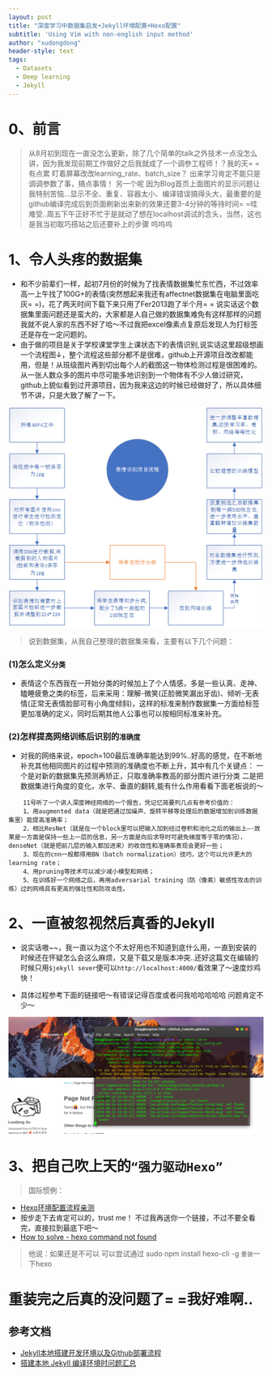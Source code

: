 ```yaml
---
layout: post
title: "深度学习中数据集启发+Jekyll环境配置+Hexo配置"
subtitle: 'Using Vim with non-english input method'
author: "xudongdong"
header-style: text
tags:
  - Datasets
  - Deep learning
  - Jekyll
---
```


# 0、前言

> 从8月初到现在一直没怎么更新，除了几个简单的talk之外技术一点没怎么讲，因为我发现前期工作做好之后我就成了一个调参工程师！？我的天= =有点累 盯着屏幕改改learning_rate、batch_size？ 出来学习肯定不能只是调调参数了事，搞点事情！
> 另一个呢 因为Blog首页上面图片的显示问题让我特别苦恼...显示不全、重复、容器太小、编译错误搞得头大，最重要的是github编译完成后到页面刷新出来新的效果还要3-4分钟的等待时间= =哇难受..周五下午正好不忙于是就动了想在localhost调试的念头，当然，这也是我当初取巧搭站之后还要补上的步骤 呜呜呜

# 1、令人头疼的数据集

- 和不少前辈们一样，起初7月份的时候为了找表情数据集忙东忙西，不过效率高一上午找了100G+的表情(突然想起来我还有affectnet数据集在电脑里面吃灰= =)，花了两天时间下载下来只用了Fer2013跑了半个月= = 说实话这个数据集里面问题还是蛮大的，大家都是人自己做的数据集难免有这样那样的问题我就不说人家的东西不好了哈～不过我把excel像素点复原后发现人为打标签还是存在一定问题的。
- 由于做的项目是关于学校课堂学生上课状态下的表情识别,说实话这里超级想画一个流程图↓，整个流程这些部分都不是很难，github上开源项目改改都能用，但是！从班级图片再到切出每个人的截图这一物体检测过程是很困难的。从一张人数众多的图片中尽可能多地识别到一个物体有不少人做过研究，github上貌似看到过开源项目，因为我来这边的时候已经做好了，所以具体细节不讲，只是大致了解了一下。

<img src="/img/190816post/liuchengtu.jpg" >

> 说到数据集，从我自己整理的数据集来看，主要有以下几个问题：

###  (1)怎么定义`分类`

- 表情这个东西我在一开始分类的时候加上了个人情感，多是一些认真、走神、瞌睡疲惫之类的标签，后来采用：理解-微笑(正脸微笑漏出牙齿)、倾听-无表情(正常无表情脸部可有小角度倾斜)，这样的标准来制作数据集一方面给标签更加准确的定义，同时后期其他人公事也可以按相同标准来补充。

###  (2)怎样提高网络训练后识别的`准确度`

- 对我的网络来说，epoch=100最后准确率能达到99%..好高的感觉，在不断地补充其他相同图片的过程中预测的准确度也不断上升，其中有几个关键点：
一个是对新的数据集先预测再矫正，只取准确率教高的部分图片进行分类
二是把数据集进行角度的变化，水平、垂直的翻转,能有什么作用看看下面老板说的～

```
    11号听了一个讲人深度神经网络的一个报告，凭记忆简要列几点有参考价值的：
    1、用augmented data（就是把通过加噪声、旋转平移等处理后的数据增加到训练数据集里）能提高准确率；
    2、相比ResNet（就是在一个block里可以把输入加到经过卷积和池化之后的输出上—-效果是一方面是保持一些上一层的信息，另一方面是向后求导时可避免梯度等于零的情况），denseNet（就是把前几层的输入都加进来）的收敛性和准确率表现会更好一些；
    3、现在的cnn一般都得用BN（batch normalization）技巧，这个可以允许更大的learning rate；
    4、用pruning等技术可以减少减小模型和网络；
    5、在训练好一个网络之后，再用adversarial training（防（像素）敏感性攻击的训练）过的网络具有更高的强壮性和防攻击性。

```

# 2、一直被忽视然后真香的Jekyll
- 说实话嗷~~，我一直以为这个不太好用也不知道到底什么用，一直到安装的时候还在怀疑怎么会这么麻烦，又是下载又是版本冲突..还好这篇文在编辑的时候只用`$jekyll sever`便可以`http://localhost:4000/`看效果了～速度炒鸡快！

- 具体过程参考下面的链接吧～有错误记得百度或者问我哈哈哈哈哈 问题肯定不少～

<img src="/img/190816post/jekyllpeizhi.jpg">

# 3、把自己吹上天的`“强力驱动Hexo”`
> 国际惯例：
- [Hexo环境配置流程亲测](https://gcchen.cn/2019/07/31/create-hexo-in-ubuntu/#more)
- 按步走下去肯定可以的，trust me！ 不过我再送你一个链接，不过不要全看完，直接拉到最底下吧～
- [How to solve - hexo command not found](https://www.jianshu.com/p/1851395f1f5f?utm_campaign=maleskine&utm_content=note&utm_medium=seo_notes&utm_source=recommendation)


> 他说：如果还是不可以 可以尝试通过 sudo npm install hexo-cli -g `重装`一下hexo

# 重装完之后真的没问题了= =我好难啊..

## 参考文档
- [Jekyll本地搭建开发环境以及Github部署流程](https://www.jianshu.com/p/f37a96f83d51)
- [搭建本地 Jekyll 编译环境时问题汇总](https://blog.csdn.net/wudalang_gd/article/details/74619791)


